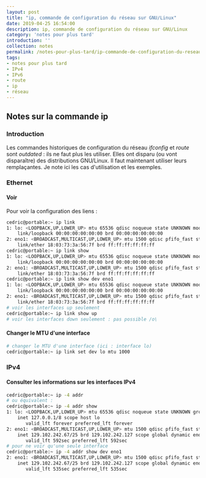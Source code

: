 ```yaml
---
layout: post
title: "ip, commande de configuration du réseau sur GNU/Linux"
date: 2019-04-25 16:54:00
description: ip, commande de configuration du réseau sur GNU/Linux
category: 'notes pour plus tard'
introduction: ''
collection: notes
permalink: /notes-pour-plus-tard/ip-commande-de-configuration-du-reseau-sur-GNULinux/
tags:
- notes pour plus tard
- IPv4
- IPv6
- route
- ip
- réseau
---
```


## Notes sur la commande ip

### Introduction
Les commandes historiques de configuration du réseau _ifconfig_ et _route_ sont _outdated_ : ils ne faut plus les utiliser. Elles ont disparu (ou vont disparaître) des distributions GNU/Linux. Il faut maintenant utiliser leurs remplaçantes. Je note ici les cas d'utilisation et les exemples.

### Ethernet
#### Voir
Pour voir la configuration des liens :
``` bash
cedric@portable:~ ip link
1: lo: <LOOPBACK,UP,LOWER_UP> mtu 65536 qdisc noqueue state UNKNOWN mode DEFAULT group default qlen 1000
    link/loopback 00:00:00:00:00:00 brd 00:00:00:00:00:00
2: eno1: <BROADCAST,MULTICAST,UP,LOWER_UP> mtu 1500 qdisc pfifo_fast state UP mode DEFAULT group default qlen 1000
    link/ether 18:03:73:3a:56:7f brd ff:ff:ff:ff:ff:ff
cedric@portable:~ ip link show
1: lo: <LOOPBACK,UP,LOWER_UP> mtu 65536 qdisc noqueue state UNKNOWN mode DEFAULT group default qlen 1000
    link/loopback 00:00:00:00:00:00 brd 00:00:00:00:00:00
2: eno1: <BROADCAST,MULTICAST,UP,LOWER_UP> mtu 1500 qdisc pfifo_fast state UP mode DEFAULT group default qlen 1000
    link/ether 18:03:73:3a:56:7f brd ff:ff:ff:ff:ff:ff
cedric@portable:~ ip link show dev eno1
1: lo: <LOOPBACK,UP,LOWER_UP> mtu 65536 qdisc noqueue state UNKNOWN mode DEFAULT group default qlen 1000
    link/loopback 00:00:00:00:00:00 brd 00:00:00:00:00:00
2: eno1: <BROADCAST,MULTICAST,UP,LOWER_UP> mtu 1500 qdisc pfifo_fast state UP mode DEFAULT group default qlen 1000
    link/ether 18:03:73:3a:56:7f brd ff:ff:ff:ff:ff:ff
# voir les interfaces up seulement
cedric@portable:~ ip link show up
# voir les interfaces down seulement : pas possible /o\
```
#### Changer le MTU d'une interface
``` bash
# changer le MTU d'une interface (ici : interface lo)
cedric@portable:~ ip link set dev lo mtu 1000
```


### IPv4
#### Consulter les informations sur les interfaces IPv4
``` bash
cedric@portable:~ ip -4 addr
# ou équivalent :
cedric@portable:~ ip -4 addr show
1: lo: <LOOPBACK,UP,LOWER_UP> mtu 65536 qdisc noqueue state UNKNOWN group default qlen 1000
    inet 127.0.0.1/8 scope host lo
       valid_lft forever preferred_lft forever
2: eno1: <BROADCAST,MULTICAST,UP,LOWER_UP> mtu 1500 qdisc pfifo_fast state UP group default qlen 1000
    inet 129.102.242.67/25 brd 129.102.242.127 scope global dynamic eno1
       valid_lft 592sec preferred_lft 592sec
# pour ne voir qu'une seule interface
cedric@portable:~ ip -4 addr show dev eno1
2: eno1: <BROADCAST,MULTICAST,UP,LOWER_UP> mtu 1500 qdisc pfifo_fast state UP group default qlen 1000
    inet 129.102.242.67/25 brd 129.102.242.127 scope global dynamic eno1
       valid_lft 535sec preferred_lft 535sec

```
